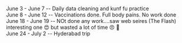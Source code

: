 June 3 - June 7 -- Daily data cleaning and kunf fu practice <br>
June 8 - June 12 -- Vaccinations done. Full body pains. No work done <br>
June 18 - June 19 -- NOt done any work....saw web seires (The Flash) interesting one :heart_eyes: but wasted a lot of time :angry: :no_good:<br>
June 24 - July 2 -- Hyderabad trip
